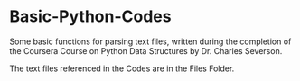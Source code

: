 # Basic-Python-Codes
Some basic functions for parsing text files, written during the completion of the Coursera Course on Python Data Structures by Dr. Charles Severson.

The text files referenced in the Codes are in the Files Folder.
